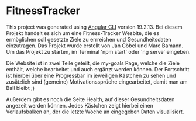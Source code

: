 # FitnessTracker

This project was generated using [Angular CLI](https://github.com/angular/angular-cli) version 19.2.13.
Bei diesem Projekt handelt es sich um eine Fitness-Tracker Wesbite, die es ermöglichen soll gesetzte Ziele zu errreichen und Gesundheitsdaten einzutragen.
Das Projekt wurde erstellt von Jan Göbel und Marc Bamann.
Um das Projekt zu starten, im Terminal 'npm start' oder 'ng serve' eingeben. 

Die Website ist in zwei Teile geteilt, die my-goals Page, welche die Ziele enthält, welche bearbeitet und auch ergänzt werden können.
Der Fortschritt ist hierbei über eine Progressbar im jeweiligen Kästchen zu sehen und zusätzlich sind (gemeine) Motivationssprüche eingearbeitet, damit man am Ball bleibt ;)

Außerdem gibt es noch die Seite Health, auf dieser Gesundheitsdaten angezeit werden können. Jedes Kästchen zeigt hierbei einen Verlaufsbalken an, der die letzte Woche an eingegeben Daten visualisiert.

